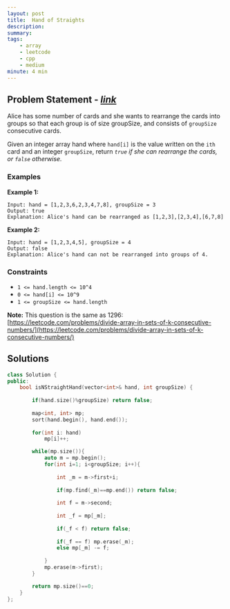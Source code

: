 ```yaml
---
layout: post
title:  Hand of Straights
description: 
summary: 
tags:
    - array
    - leetcode
    - cpp
    - medium
minute: 4 min
---
```


## Problem Statement - [*link*](https://leetcode.com/problems/hand-of-straights/)
Alice has some number of cards and she wants to rearrange the cards into groups so that each group is of size groupSize, and consists of `groupSize` consecutive cards.

Given an integer array hand where `hand[i]` is the value written on the `ith` card and an integer `groupSize`, return *`true` if she can rearrange the cards, or `false` otherwise.*


### Examples   

**Example 1:**  
```
Input: hand = [1,2,3,6,2,3,4,7,8], groupSize = 3
Output: true
Explanation: Alice's hand can be rearranged as [1,2,3],[2,3,4],[6,7,8]
```

**Example 2:**  
```
Input: hand = [1,2,3,4,5], groupSize = 4
Output: false
Explanation: Alice's hand can not be rearranged into groups of 4.
```

### Constraints
+ `1 <= hand.length <= 10^4`
+ `0 <= hand[i] <= 10^9`
+ `1 <= groupSize <= hand.length`

**Note:** This question is the same as 1296: [https://leetcode.com/problems/divide-array-in-sets-of-k-consecutive-numbers/](https://leetcode.com/problems/divide-array-in-sets-of-k-consecutive-numbers/)

## Solutions

```cpp
class Solution {
public:
    bool isNStraightHand(vector<int>& hand, int groupSize) {
        
        if(hand.size()%groupSize) return false;
        
        map<int, int> mp;
        sort(hand.begin(), hand.end());
        
        for(int i: hand)
            mp[i]++;            

        while(mp.size()){
            auto m = mp.begin();
            for(int i=1; i<groupSize; i++){
                
                int _m = m->first+i;
                
                if(mp.find(_m)==mp.end()) return false;
                
                int f = m->second;
                
                int _f = mp[_m];
                
                if(_f < f) return false;
                
                if(_f == f) mp.erase(_m);
                else mp[_m] -= f;
                
            }
            mp.erase(m->first);
        }

        return mp.size()==0;
    }
};
```

